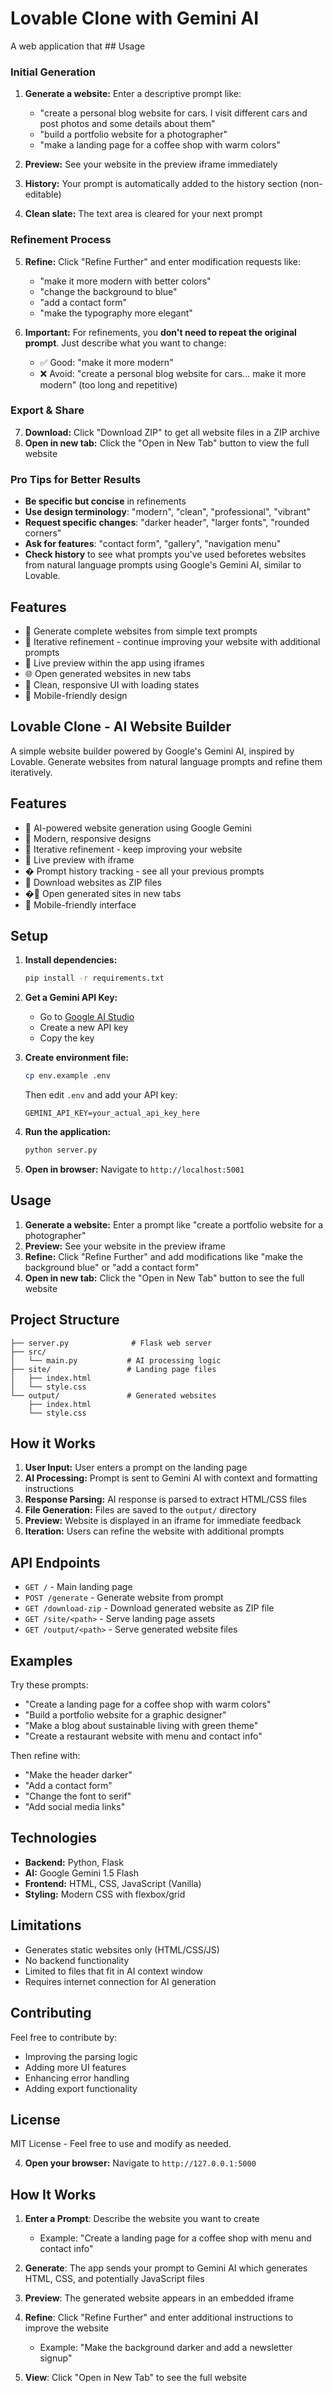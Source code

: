 # Lovable Clone with Gemini AI

A web application that ## Usage

### Initial Generation
1. **Generate a website:** Enter a descriptive prompt like:
   - "create a personal blog website for cars. I visit different cars and post photos and some details about them"
   - "build a portfolio website for a photographer"
   - "make a landing page for a coffee shop with warm colors"

2. **Preview:** See your website in the preview iframe immediately
3. **History:** Your prompt is automatically added to the history section (non-editable)
4. **Clean slate:** The text area is cleared for your next prompt

### Refinement Process
5. **Refine:** Click "Refine Further" and enter modification requests like:
   - "make it more modern with better colors"
   - "change the background to blue"
   - "add a contact form"
   - "make the typography more elegant"

6. **Important:** For refinements, you **don't need to repeat the original prompt**. Just describe what you want to change:
   - ✅ Good: "make it more modern"
   - ❌ Avoid: "create a personal blog website for cars... make it more modern" (too long and repetitive)

### Export & Share
7. **Download:** Click "Download ZIP" to get all website files in a ZIP archive
8. **Open in new tab:** Click the "Open in New Tab" button to view the full website

### Pro Tips for Better Results
- **Be specific but concise** in refinements
- **Use design terminology**: "modern", "clean", "professional", "vibrant"
- **Request specific changes**: "darker header", "larger fonts", "rounded corners"
- **Ask for features**: "contact form", "gallery", "navigation menu"
- **Check history** to see what prompts you've used beforetes websites from natural language prompts using Google's Gemini AI, similar to Lovable.

## Features

- 🚀 Generate complete websites from simple text prompts
- 🔄 Iterative refinement - continue improving your website with additional prompts
- 👀 Live preview within the app using iframes  
- 🌐 Open generated websites in new tabs
- 💅 Clean, responsive UI with loading states
- 📱 Mobile-friendly design

## Lovable Clone - AI Website Builder

A simple website builder powered by Google's Gemini AI, inspired by Lovable. Generate websites from natural language prompts and refine them iteratively.

## Features

- 🤖 AI-powered website generation using Google Gemini
- 🎨 Modern, responsive designs
- 🔄 Iterative refinement - keep improving your website
- 👀 Live preview with iframe
- � Prompt history tracking - see all your previous prompts
- 💾 Download websites as ZIP files
- �🚀 Open generated sites in new tabs
- 📱 Mobile-friendly interface

## Setup

1. **Install dependencies:**
   ```bash
   pip install -r requirements.txt
   ```

2. **Get a Gemini API Key:**
   - Go to [Google AI Studio](https://makersuite.google.com/app/apikey)
   - Create a new API key
   - Copy the key

3. **Create environment file:**
   ```bash
   cp env.example .env
   ```
   Then edit `.env` and add your API key:
   ```
   GEMINI_API_KEY=your_actual_api_key_here
   ```

4. **Run the application:**
   ```bash
   python server.py
   ```

5. **Open in browser:**
   Navigate to `http://localhost:5001`

## Usage

1. **Generate a website:** Enter a prompt like "create a portfolio website for a photographer"
2. **Preview:** See your website in the preview iframe
3. **Refine:** Click "Refine Further" and add modifications like "make the background blue" or "add a contact form"
4. **Open in new tab:** Click the "Open in New Tab" button to see the full website

## Project Structure

```
├── server.py              # Flask web server
├── src/
│   └── main.py           # AI processing logic
├── site/                 # Landing page files
│   ├── index.html
│   └── style.css
└── output/               # Generated websites
    ├── index.html
    └── style.css
```

## How it Works

1. **User Input:** User enters a prompt on the landing page
2. **AI Processing:** Prompt is sent to Gemini AI with context and formatting instructions
3. **Response Parsing:** AI response is parsed to extract HTML/CSS files
4. **File Generation:** Files are saved to the `output/` directory
5. **Preview:** Website is displayed in an iframe for immediate feedback
6. **Iteration:** Users can refine the website with additional prompts

## API Endpoints

- `GET /` - Main landing page
- `POST /generate` - Generate website from prompt
- `GET /download-zip` - Download generated website as ZIP file
- `GET /site/<path>` - Serve landing page assets
- `GET /output/<path>` - Serve generated website files

## Examples

Try these prompts:
- "Create a landing page for a coffee shop with warm colors"
- "Build a portfolio website for a graphic designer"
- "Make a blog about sustainable living with green theme"
- "Create a restaurant website with menu and contact info"

Then refine with:
- "Make the header darker"
- "Add a contact form"
- "Change the font to serif"
- "Add social media links"

## Technologies

- **Backend:** Python, Flask
- **AI:** Google Gemini 1.5 Flash
- **Frontend:** HTML, CSS, JavaScript (Vanilla)
- **Styling:** Modern CSS with flexbox/grid

## Limitations

- Generates static websites only (HTML/CSS/JS)
- No backend functionality
- Limited to files that fit in AI context window
- Requires internet connection for AI generation

## Contributing

Feel free to contribute by:
- Improving the parsing logic
- Adding more UI features
- Enhancing error handling
- Adding export functionality

## License

MIT License - Feel free to use and modify as needed.

4. **Open your browser:**
   Navigate to `http://127.0.0.1:5000`

## How It Works

1. **Enter a Prompt**: Describe the website you want to create
   - Example: "Create a landing page for a coffee shop with menu and contact info"

2. **Generate**: The app sends your prompt to Gemini AI which generates HTML, CSS, and potentially JavaScript files

3. **Preview**: The generated website appears in an embedded iframe

4. **Refine**: Click "Refine Further" and enter additional instructions to improve the website
   - Example: "Make the background darker and add a newsletter signup"

5. **View**: Click "Open in New Tab" to see the full website
